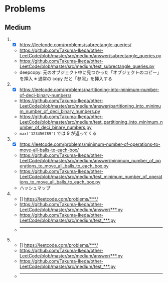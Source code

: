 # Problems

## Medium

1.  - [x] https://leetcode.com/problems/subrectangle-queries/
    - https://github.com/Takuma-Ikeda/other-LeetCode/blob/master/src/medium/answer/subrectangle_queries.py
    - https://github.com/Takuma-Ikeda/other-LeetCode/blob/master/src/medium/test_subrectangle_queries.py
    - deepcopy: 元のオブジェクト中に見つかった「オブジェクトのコピー」を挿入 ※ 通常の copy だと「参照」を挿入する
1.  - [x] https://leetcode.com/problems/partitioning-into-minimum-number-of-deci-binary-numbers/
    - https://github.com/Takuma-Ikeda/other-LeetCode/blob/master/src/medium/answer/partitioning_into_minimum_number_of_deci_binary_numbers.py
    - https://github.com/Takuma-Ikeda/other-LeetCode/blob/master/src/medium/test_partitioning_into_minimum_number_of_deci_binary_numbers.py
    - `max('123456789')` では 9 が返ってくる
1.  - [x] https://leetcode.com/problems/minimum-number-of-operations-to-move-all-balls-to-each-box/
    - https://github.com/Takuma-Ikeda/other-LeetCode/blob/master/src/medium/answer/minimum_number_of_operations_to_move_all_balls_to_each_box.py
    - https://github.com/Takuma-Ikeda/other-LeetCode/blob/master/src/medium/test_minimum_number_of_operations_to_move_all_balls_to_each_box.py
    - ハッシュマップ
1.  - [] https://leetcode.com/problems/***/
    - https://github.com/Takuma-Ikeda/other-LeetCode/blob/master/src/medium/answer/***.py
    - https://github.com/Takuma-Ikeda/other-LeetCode/blob/master/src/medium/test_***.py
    - ***
1.  - [] https://leetcode.com/problems/***/
    - https://github.com/Takuma-Ikeda/other-LeetCode/blob/master/src/medium/answer/***.py
    - https://github.com/Takuma-Ikeda/other-LeetCode/blob/master/src/medium/test_***.py
    - ***
